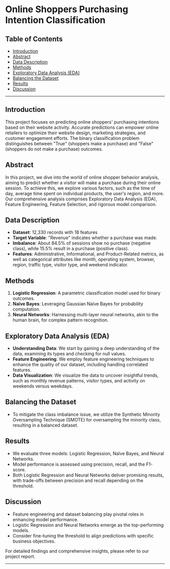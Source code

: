 # Online Shoppers Purchasing Intention Classification

## Table of Contents
- [Introduction](#introduction)
- [Abstract](#abstract)
- [Data Description](#data-description)
- [Methods](#methods)
- [Exploratory Data Analysis (EDA)](#exploratory-data-analysis-eda)
- [Balancing the Dataset](#balancing-the-dataset)
- [Results](#results)
- [Discussion](#discussion)

---

## Introduction
This project focuses on predicting online shoppers' purchasing intentions based on their website activity. Accurate predictions can empower online retailers to optimize their website design, marketing strategies, and customer engagement efforts. The binary classification problem distinguishes between "True" (shoppers make a purchase) and "False" (shoppers do not make a purchase) outcomes.

## Abstract
In this project, we dive into the world of online shopper behavior analysis, aiming to predict whether a visitor will make a purchase during their online session. To achieve this, we explore various factors, such as the time of day, average time spent on individual products, the user's region, and more. Our comprehensive analysis comprises Exploratory Data Analysis (EDA), Feature Engineering, Feature Selection, and rigorous model comparison.

## Data Description
- **Dataset**: 12,330 records with 18 features
- **Target Variable**: "Revenue" indicates whether a purchase was made.
- **Imbalance**: About 84.5% of sessions show no purchase (negative class), while 15.5% result in a purchase (positive class).
- **Features**: Administrative, Informational, and Product-Related metrics, as well as categorical attributes like month, operating system, browser, region, traffic type, visitor type, and weekend indicator.

## Methods
1. **Logistic Regression**: A parametric classification model used for binary outcomes.
2. **Naïve Bayes**: Leveraging Gaussian Naïve Bayes for probability computation.
3. **Neural Networks**: Harnessing multi-layer neural networks, akin to the human brain, for complex pattern recognition.

## Exploratory Data Analysis (EDA)
- **Understanding Data**: We start by gaining a deep understanding of the data, examining its types and checking for null values.
- **Feature Engineering**: We employ feature engineering techniques to enhance the quality of our dataset, including handling correlated features.
- **Data Visualization**: We visualize the data to uncover insightful trends, such as monthly revenue patterns, visitor types, and activity on weekends versus weekdays.

## Balancing the Dataset
- To mitigate the class imbalance issue, we utilize the Synthetic Minority Oversampling Technique (SMOTE) for oversampling the minority class, resulting in a balanced dataset.

## Results
- We evaluate three models: Logistic Regression, Naïve Bayes, and Neural Networks.
- Model performance is assessed using precision, recall, and the F1-score.
- Both Logistic Regression and Neural Networks deliver promising results, with trade-offs between precision and recall depending on the threshold.

## Discussion
- Feature engineering and dataset balancing play pivotal roles in enhancing model performance.
- Logistic Regression and Neural Networks emerge as the top-performing models.
- Consider fine-tuning the threshold to align predictions with specific business objectives.

For detailed findings and comprehensive insights, please refer to our project report.

---
